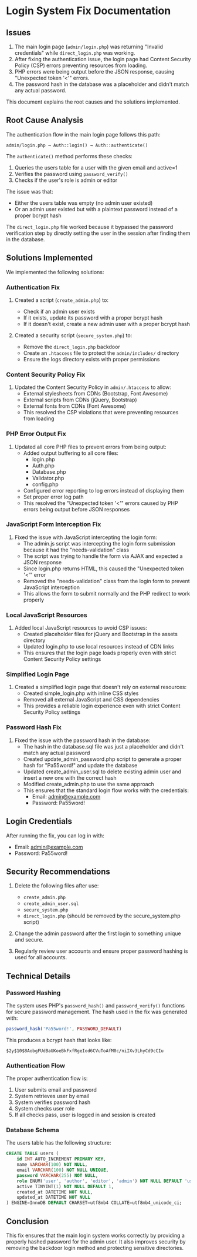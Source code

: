 # Login System Fix Documentation

## Issues

1. The main login page (`admin/login.php`) was returning "Invalid credentials" while `direct_login.php` was working.
2. After fixing the authentication issue, the login page had Content Security Policy (CSP) errors preventing resources from loading.
3. PHP errors were being output before the JSON response, causing "Unexpected token '<'" errors.
4. The password hash in the database was a placeholder and didn't match any actual password.

This document explains the root causes and the solutions implemented.

## Root Cause Analysis

The authentication flow in the main login page follows this path:
```
admin/login.php → Auth::login() → Auth::authenticate()
```

The `authenticate()` method performs these checks:
1. Queries the users table for a user with the given email and active=1
2. Verifies the password using `password_verify()`
3. Checks if the user's role is admin or editor

The issue was that:
- Either the users table was empty (no admin user existed)
- Or an admin user existed but with a plaintext password instead of a proper bcrypt hash

The `direct_login.php` file worked because it bypassed the password verification step by directly setting the user in the session after finding them in the database.

## Solutions Implemented

We implemented the following solutions:

### Authentication Fix

1. Created a script (`create_admin.php`) to:
   - Check if an admin user exists
   - If it exists, update its password with a proper bcrypt hash
   - If it doesn't exist, create a new admin user with a proper bcrypt hash

2. Created a security script (`secure_system.php`) to:
   - Remove the `direct_login.php` backdoor
   - Create an `.htaccess` file to protect the `admin/includes/` directory
   - Ensure the logs directory exists with proper permissions

### Content Security Policy Fix

1. Updated the Content Security Policy in `admin/.htaccess` to allow:
   - External stylesheets from CDNs (Bootstrap, Font Awesome)
   - External scripts from CDNs (jQuery, Bootstrap)
   - External fonts from CDNs (Font Awesome)
   - This resolved the CSP violations that were preventing resources from loading

### PHP Error Output Fix

1. Updated all core PHP files to prevent errors from being output:
   - Added output buffering to all core files:
     - login.php
     - Auth.php
     - Database.php
     - Validator.php
     - config.php
   - Configured error reporting to log errors instead of displaying them
   - Set proper error log path
   - This resolved the "Unexpected token '<'" errors caused by PHP errors being output before JSON responses

### JavaScript Form Interception Fix

1. Fixed the issue with JavaScript intercepting the login form:
   - The admin.js script was intercepting the login form submission because it had the "needs-validation" class
   - The script was trying to handle the form via AJAX and expected a JSON response
   - Since login.php returns HTML, this caused the "Unexpected token '<'" error
   - Removed the "needs-validation" class from the login form to prevent JavaScript interception
   - This allows the form to submit normally and the PHP redirect to work properly

### Local JavaScript Resources

1. Added local JavaScript resources to avoid CSP issues:
   - Created placeholder files for jQuery and Bootstrap in the assets directory
   - Updated login.php to use local resources instead of CDN links
   - This ensures that the login page loads properly even with strict Content Security Policy settings

### Simplified Login Page

1. Created a simplified login page that doesn't rely on external resources:
   - Created simple_login.php with inline CSS styles
   - Removed all external JavaScript and CSS dependencies
   - This provides a reliable login experience even with strict Content Security Policy settings

### Password Hash Fix

1. Fixed the issue with the password hash in the database:
   - The hash in the database.sql file was just a placeholder and didn't match any actual password
   - Created update_admin_password.php script to generate a proper hash for "Pa55word!" and update the database
   - Updated create_admin_user.sql to delete existing admin user and insert a new one with the correct hash
   - Modified create_admin.php to use the same approach
   - This ensures that the standard login flow works with the credentials:
     - Email: admin@example.com
     - Password: Pa55word!

## Login Credentials

After running the fix, you can log in with:
- Email: admin@example.com
- Password: Pa55word!

## Security Recommendations

1. Delete the following files after use:
   - `create_admin.php`
   - `create_admin_user.sql`
   - `secure_system.php`
   - `direct_login.php` (should be removed by the secure_system.php script)

2. Change the admin password after the first login to something unique and secure.

3. Regularly review user accounts and ensure proper password hashing is used for all accounts.

## Technical Details

### Password Hashing

The system uses PHP's `password_hash()` and `password_verify()` functions for secure password management. The hash used in the fix was generated with:

```php
password_hash('Pa55word!', PASSWORD_DEFAULT)
```

This produces a bcrypt hash that looks like:
```
$2y$10$8AobgFUdBaUKoeBkFxfRgeIod6CVuToAfM0c/niIXv3LhyCd9cCIu
```

### Authentication Flow

The proper authentication flow is:
1. User submits email and password
2. System retrieves user by email
3. System verifies password hash
4. System checks user role
5. If all checks pass, user is logged in and session is created

### Database Schema

The users table has the following structure:
```sql
CREATE TABLE users (
    id INT AUTO_INCREMENT PRIMARY KEY,
    name VARCHAR(100) NOT NULL,
    email VARCHAR(100) NOT NULL UNIQUE,
    password VARCHAR(255) NOT NULL,
    role ENUM('user', 'author', 'editor', 'admin') NOT NULL DEFAULT 'user',
    active TINYINT(1) NOT NULL DEFAULT 1,
    created_at DATETIME NOT NULL,
    updated_at DATETIME NOT NULL
) ENGINE=InnoDB DEFAULT CHARSET=utf8mb4 COLLATE=utf8mb4_unicode_ci;
```

## Conclusion

This fix ensures that the main login system works correctly by providing a properly hashed password for the admin user. It also improves security by removing the backdoor login method and protecting sensitive directories.